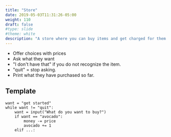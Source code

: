 ```yaml
---
title: "Store"
date: 2019-05-03T11:31:26-05:00
weight: 110
draft: false
#type: slide
#theme: white
description: "A store where you can buy items and get charged for them."
---
```


* Offer choices with prices
* Ask what they want
* "I don't have that" if you do not recognize the item.
* "quit" = stop asking.
* Print what they have purchased so far.

## Template

    want = "get started"
    while want != "quit":
        want = input("What do you want to buy?")
        if want == "avocado":
            money -= price
            avocado += 1
        elif ...:

